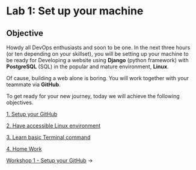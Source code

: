# Lab 1: Set up your machine

## Objective

Howdy all DevOps enthusiasts and soon to be one. In the next three hours (or ten depending on your skillset), you will be setting up your machine to be ready for Developing a website using **Django** (python framework) with **PostgreSQL** (SQL) in the popular and mature environment, **Linux**.

Of cause, building a web alone is boring. You will work together with your teammate via **GitHub**.

To get ready for your new journey, today we will achieve the following objectives.

[1. Setup your GitHub](./setup-github.md)

[2. Have accessible Linux environment](./setup-linux.md)

[3. Learn basic Terminal command](./basic-terminal.md)

[4. Home Work](./home-work-1.md)

<div class="page-nav"><p class="inner">
    <span class="prev"> 
        <!-- ←
        <a href="./setup-linux.html" class="">Workshop 2 - Have accessible Linux environment</a> -->
    </span> 
    <span class="next">
        <a href="./setup-github.html" class="">Workshop 1 - Setup your GitHub</a>
        →
    </span></p>
</div>